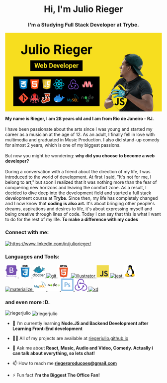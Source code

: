<h1 align="center">Hi, I'm Julio Rieger</h1>
<h3 align="center">I'm a Studying Full Stack Developer at Trybe.</h3>

<p align="center">
<img align="center" src="https://github.com/RiegerJulio/riegerjulio/blob/main/folder-github.jpg">
</p>

<p><strong>My name is Rieger, I am 28 years old and I am from Rio de Janeiro - RJ.</strong>
            <br />
            <br />
    I have been passionate about the arts since I was young and started my career as a musician at the age of 12. As an adult, I finally fell in love with multimedia and graduated in Music Production. I also did stand-up comedy for almost 2 years, which is one of my biggest passions.
            <br />
            <br />
          But now you might be wondering: <strong>why did you choose to become a web developer?</strong>
            <br />
            <br />
          During a conversation with a friend about the direction of my life, I was introduced to the world of development. At first I said, "It's not for me, I belong to art," but soon I realized that it was nothing more than the fear of conquering new horizons and leaving the comfort zone. As a result, I decided to dive deep into the development field and started a full stack development course at <strong>Trybe</strong>. Since then, my life has completely changed and I now know that <strong> coding is also art.</strong> It's about bringing other people's dreams, aspirations and desires to life, it's about expressing myself and being creative through lines of code. Today I can say that this is what I want to do for the rest of my life. <strong>To make a difference with my codes</strong>
          </p>
          
<h3 align="left">Connect with me:</h3>
<p align="left">
<a href="https://www.linkedin.com/in/juliorieger/" target="_blank"><img align="center" src="https://raw.githubusercontent.com/rahuldkjain/github-profile-readme-generator/master/src/images/icons/Social/linked-in-alt.svg" alt="https://www.linkedin.com/in/juliorieger/" height="30" width="40" /></a>
</p>

<h3 align="left">Languages and Tools:</h3>
<p align="left"> <a href="https://getbootstrap.com" target="_blank" rel="noreferrer"> <img src="https://raw.githubusercontent.com/devicons/devicon/master/icons/bootstrap/bootstrap-plain-wordmark.svg" alt="bootstrap" width="40" height="40"/> </a> <a href="https://www.w3schools.com/css/" target="_blank" rel="noreferrer"> <img src="https://raw.githubusercontent.com/devicons/devicon/master/icons/css3/css3-original-wordmark.svg" alt="css3" width="40" height="40"/> </a> <a href="https://www.docker.com/" target="_blank" rel="noreferrer"> <img src="https://raw.githubusercontent.com/devicons/devicon/master/icons/docker/docker-original-wordmark.svg" alt="docker" width="40" height="40"/> </a> <a href="https://git-scm.com/" target="_blank" rel="noreferrer"> <img src="https://www.vectorlogo.zone/logos/git-scm/git-scm-icon.svg" alt="git" width="40" height="40"/> </a> <a href="https://www.w3.org/html/" target="_blank" rel="noreferrer"> <img src="https://raw.githubusercontent.com/devicons/devicon/master/icons/html5/html5-original-wordmark.svg" alt="html5" width="40" height="40"/> </a> <a href="https://www.adobe.com/in/products/illustrator.html" target="_blank" rel="noreferrer"> <img src="https://www.vectorlogo.zone/logos/adobe_illustrator/adobe_illustrator-icon.svg" alt="illustrator" width="40" height="40"/> </a> <a href="https://developer.mozilla.org/en-US/docs/Web/JavaScript" target="_blank" rel="noreferrer"> <img src="https://raw.githubusercontent.com/devicons/devicon/master/icons/javascript/javascript-original.svg" alt="javascript" width="40" height="40"/> </a> <a href="https://jestjs.io" target="_blank" rel="noreferrer"> <img src="https://www.vectorlogo.zone/logos/jestjsio/jestjsio-icon.svg" alt="jest" width="40" height="40"/> </a> <a href="https://www.linux.org/" target="_blank" rel="noreferrer"> <img src="https://raw.githubusercontent.com/devicons/devicon/master/icons/linux/linux-original.svg" alt="linux" width="40" height="40"/> </a> <a href="https://materializecss.com/" target="_blank" rel="noreferrer"> <img src="https://raw.githubusercontent.com/prplx/svg-logos/5585531d45d294869c4eaab4d7cf2e9c167710a9/svg/materialize.svg" alt="materialize" width="40" height="40"/> </a> <a href="https://www.mysql.com/" target="_blank" rel="noreferrer"> <img src="https://raw.githubusercontent.com/devicons/devicon/master/icons/mysql/mysql-original-wordmark.svg" alt="mysql" width="40" height="40"/> </a> <a href="https://nodejs.org" target="_blank" rel="noreferrer"> <img src="https://raw.githubusercontent.com/devicons/devicon/master/icons/nodejs/nodejs-original-wordmark.svg" alt="nodejs" width="40" height="40"/> </a> <a href="https://www.photoshop.com/en" target="_blank" rel="noreferrer"> <img src="https://raw.githubusercontent.com/devicons/devicon/master/icons/photoshop/photoshop-line.svg" alt="photoshop" width="40" height="40"/> </a> <a href="https://redux.js.org" target="_blank" rel="noreferrer"> <img src="https://raw.githubusercontent.com/devicons/devicon/master/icons/redux/redux-original.svg" alt="redux" width="40" height="40"/> </a> <a href="https://www.adobe.com/products/xd.html" target="_blank" rel="noreferrer"> <img src="https://cdn.worldvectorlogo.com/logos/adobe-xd.svg" alt="xd" width="40" height="40"/> </a> <h3>and even more :D.</h3> </p>

<p><img align="left" src="https://github-readme-stats.vercel.app/api/top-langs?username=riegerjulio&show_icons=true&locale=en&layout=compact" alt="riegerjulio" /></p>

<p>&nbsp;<img align="center" src="https://github-readme-stats.vercel.app/api?username=riegerjulio&show_icons=true&locale=en" alt="riegerjulio" /></p>

- 🌱 I’m currently learning **Node.JS and Backend Development after Learning Front-End development**

- 👨‍💻 All of my projects are available at [riegerjulio.github.io](riegerjulio.github.io)

- 💬 Ask me about **React, Music, Audio and Video, Comedy. Actually i can talk about everything, so lets chat!**

- 📫 How to reach me **riegerproducoes@gmail.com**

- ⚡ Fun fact **I'm the Biggest The Office Fan!**
